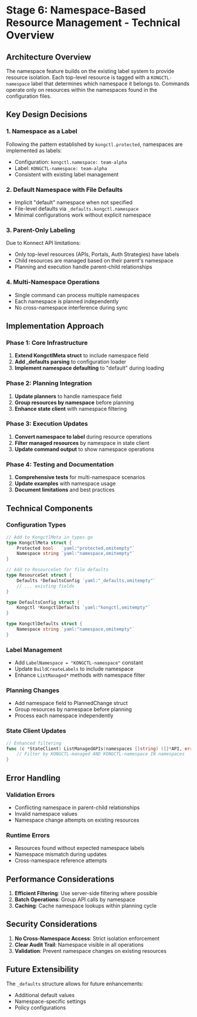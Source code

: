 # Stage 6: Namespace-Based Resource Management - Technical Overview

## Architecture Overview

The namespace feature builds on the existing label system to provide resource 
isolation. Each top-level resource is tagged with a `KONGCTL-namespace` label 
that determines which namespace it belongs to. Commands operate only on 
resources within the namespaces found in the configuration files.

## Key Design Decisions

### 1. Namespace as a Label

Following the pattern established by `kongctl.protected`, namespaces are 
implemented as labels:
- Configuration: `kongctl.namespace: team-alpha`
- Label: `KONGCTL-namespace: team-alpha`
- Consistent with existing label management

### 2. Default Namespace with File Defaults

- Implicit "default" namespace when not specified
- File-level defaults via `_defaults.kongctl.namespace`
- Minimal configurations work without explicit namespace

### 3. Parent-Only Labeling

Due to Konnect API limitations:
- Only top-level resources (APIs, Portals, Auth Strategies) have labels
- Child resources are managed based on their parent's namespace
- Planning and execution handle parent-child relationships

### 4. Multi-Namespace Operations

- Single command can process multiple namespaces
- Each namespace is planned independently
- No cross-namespace interference during sync

## Implementation Approach

### Phase 1: Core Infrastructure

1. **Extend KongctlMeta struct** to include namespace field
2. **Add _defaults parsing** to configuration loader
3. **Implement namespace defaulting** to "default" during loading

### Phase 2: Planning Integration

1. **Update planners** to handle namespace field
2. **Group resources by namespace** before planning
3. **Enhance state client** with namespace filtering

### Phase 3: Execution Updates

1. **Convert namespace to label** during resource operations
2. **Filter managed resources** by namespace in state client
3. **Update command output** to show namespace operations

### Phase 4: Testing and Documentation

1. **Comprehensive tests** for multi-namespace scenarios
2. **Update examples** with namespace usage
3. **Document limitations** and best practices

## Technical Components

### Configuration Types

```go
// Add to KongctlMeta in types.go
type KongctlMeta struct {
    Protected bool   `yaml:"protected,omitempty"`
    Namespace string `yaml:"namespace,omitempty"`
}

// Add to ResourceSet for file defaults
type ResourceSet struct {
    Defaults *DefaultsConfig `yaml:"_defaults,omitempty"`
    // ... existing fields
}

type DefaultsConfig struct {
    Kongctl *KongctlDefaults `yaml:"kongctl,omitempty"`
}

type KongctlDefaults struct {
    Namespace string `yaml:"namespace,omitempty"`
}
```

### Label Management

- Add `LabelNamespace = "KONGCTL-namespace"` constant
- Update `BuildCreateLabels` to include namespace
- Enhance `ListManaged*` methods with namespace filter

### Planning Changes

- Add namespace field to PlannedChange struct
- Group resources by namespace before planning
- Process each namespace independently

### State Client Updates

```go
// Enhanced filtering
func (c *StateClient) ListManagedAPIs(namespaces []string) ([]*API, error) {
    // Filter by KONGCTL-managed AND KONGCTL-namespace IN namespaces
}
```

## Error Handling

### Validation Errors
- Conflicting namespace in parent-child relationships
- Invalid namespace values
- Namespace change attempts on existing resources

### Runtime Errors
- Resources found without expected namespace labels
- Namespace mismatch during updates
- Cross-namespace reference attempts

## Performance Considerations

1. **Efficient Filtering**: Use server-side filtering where possible
2. **Batch Operations**: Group API calls by namespace
3. **Caching**: Cache namespace lookups within planning cycle

## Security Considerations

1. **No Cross-Namespace Access**: Strict isolation enforcement
2. **Clear Audit Trail**: Namespace visible in all operations
3. **Validation**: Prevent namespace changes on existing resources

## Future Extensibility

The `_defaults` structure allows for future enhancements:
- Additional default values
- Namespace-specific settings
- Policy configurations